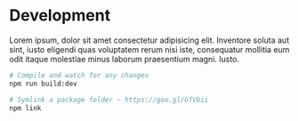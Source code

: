 # Development

Lorem ipsum, dolor sit amet consectetur adipisicing elit. Inventore soluta aut sint, iusto eligendi quas voluptatem rerum nisi iste, consequatur mollitia eum odit itaque molestiae minus laborum praesentium magni. Iusto.

```sh
# Compile and watch for any changes
npm run build:dev

# Symlink a package folder ~ https://goo.gl/GfVbii
npm link
```
